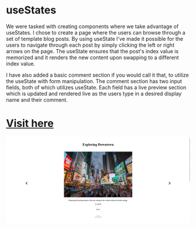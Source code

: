 # useStates

We were tasked with creating components where we take advantage of useStates. 
I chose to create a page where the users can browse through a set of template blog posts. By using useState I've made it possible for the users to navigate through each post by simply clicking the left or right arrows on the page. The useState ensures that the post's index value is memorized and it renders the new content upon swapping to a different index value.

I have also added a basic comment section if you would call it that, to utilize the useState with form manipulation. 
The comment section has two input fields, both of which utilizes useState. Each field has a live preview section which is updated and rendered live as the users type in a desired display name and their comment. 

# [Visit here](https://frolicking-travesseiro-063b6f.netlify.app/)

![An image displaying the front page for my project. On the front page you will be greeted by a title, an image and a description.](public/images/preview.png)
